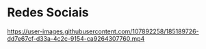 <h1> Redes Sociais </h1>



https://user-images.githubusercontent.com/107892258/185189726-dd7e67cf-d33a-4c2c-9154-ca9264307760.mp4

